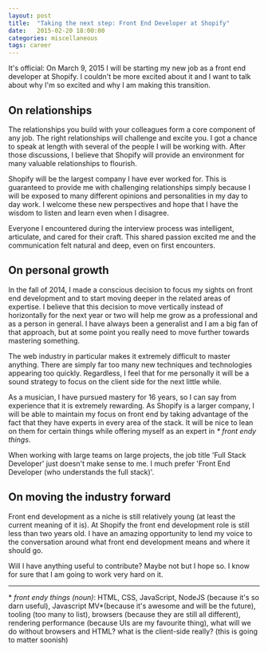 ```yaml
---
layout: post
title:  "Taking the next step: Front End Developer at Shopify"
date:   2015-02-20 18:00:00
categories: miscellaneous
tags: career
---
```


It's official: On March 9, 2015 I will be starting my new job as a front end developer at Shopify. I couldn't be more excited about it and I want to talk about why I'm so excited and why I am making this transition.

## On relationships

The relationships you build with your colleagues form a core component of any job. The right relationships will challenge and excite you. I got a chance to speak at length with several of the people I will be working with. After those discussions, I believe that Shopify will provide an environment for many valuable relationships to flourish.

Shopify will be the largest company I have ever worked for. This is guaranteed to provide me with challenging relationships simply because I will be exposed to many different opinions and personalities in my day to day work. I welcome these new perspectives and hope that I have the wisdom to listen and learn even when I disagree.

Everyone I encountered during the interview process was intelligent, articulate, and cared for their craft. This shared passion excited me and the communication felt natural and deep, even on first encounters.

## On personal growth

In the fall of 2014, I made a conscious decision to focus my sights on front end development and to start moving deeper in the related areas of expertise. I believe that this decision to move vertically instead of horizontally for the next year or two will help me grow as a professional and as a person in general. I have always been a generalist and I am a big fan of that approach, but at some point you really need to move further towards mastering something.

The web industry in particular makes it extremely difficult to master anything. There are simply far too many new techniques and technologies appearing too quickly. Regardless, I feel that for me personally it will be a sound strategy to focus on the client side for the next little while.

As a musician, I have pursued mastery for 16 years, so I can say from experience that it is extremely rewarding. As Shopify is a larger company, I will be able to maintain my focus on front end by taking advantage of the fact that they have experts in every area of the stack. It will be nice to lean on them for certain things while offering myself as an expert in *\* front endy things*.

When working with large teams on large projects, the job title 'Full Stack Developer' just doesn't make sense to me. I much prefer 'Front End Developer (who understands the full stack)'.

## On moving the industry forward

Front end development as a niche is still relatively young (at least the current meaning of it is). At Shopify the front end development role is still less than two years old. I have an amazing opportunity to lend my voice to the conversation around what front end development means and where it should go.

Will I have anything useful to contribute? Maybe not but I hope so. I know for sure that I am going to work very hard on it.

---

\* *front endy things (noun)*: HTML, CSS, JavaScript, NodeJS (because it's so darn useful), Javascript MV\*(because it's awesome and will be the future), tooling (too many to list), browsers (because they are still all different), rendering performance (because UIs are my favourite thing), what will we do without browsers and HTML? what is the client-side really? (this is going to matter soonish)
